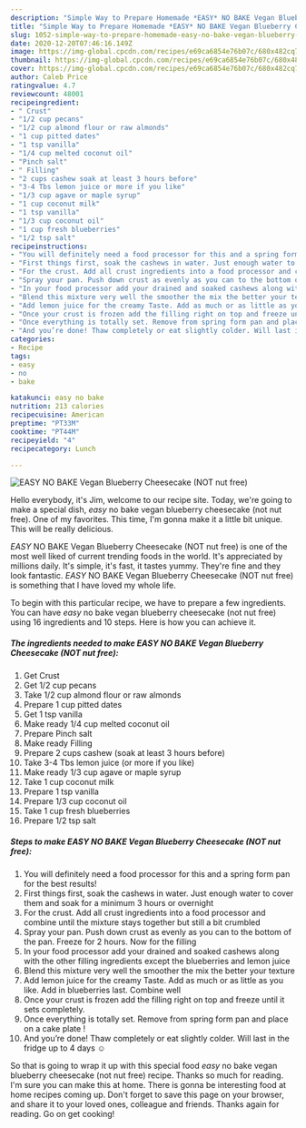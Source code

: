 ```yaml
---
description: "Simple Way to Prepare Homemade *EASY* NO BAKE Vegan Blueberry Cheesecake (NOT nut free)"
title: "Simple Way to Prepare Homemade *EASY* NO BAKE Vegan Blueberry Cheesecake (NOT nut free)"
slug: 1052-simple-way-to-prepare-homemade-easy-no-bake-vegan-blueberry-cheesecake-not-nut-free
date: 2020-12-20T07:46:16.149Z
image: https://img-global.cpcdn.com/recipes/e69ca6854e76b07c/680x482cq70/easy-no-bake-vegan-blueberry-cheesecake-not-nut-free-recipe-main-photo.jpg
thumbnail: https://img-global.cpcdn.com/recipes/e69ca6854e76b07c/680x482cq70/easy-no-bake-vegan-blueberry-cheesecake-not-nut-free-recipe-main-photo.jpg
cover: https://img-global.cpcdn.com/recipes/e69ca6854e76b07c/680x482cq70/easy-no-bake-vegan-blueberry-cheesecake-not-nut-free-recipe-main-photo.jpg
author: Caleb Price
ratingvalue: 4.7
reviewcount: 48001
recipeingredient:
- " Crust"
- "1/2 cup pecans"
- "1/2 cup almond flour or raw almonds"
- "1 cup pitted dates"
- "1 tsp vanilla"
- "1/4 cup melted coconut oil"
- "Pinch salt"
- " Filling"
- "2 cups cashew soak at least 3 hours before"
- "3-4 Tbs lemon juice or more if you like"
- "1/3 cup agave or maple syrup"
- "1 cup coconut milk"
- "1 tsp vanilla"
- "1/3 cup coconut oil"
- "1 cup fresh blueberries"
- "1/2 tsp salt"
recipeinstructions:
- "You will definitely need a food processor for this and a spring form pan for the best results!"
- "First things first, soak the cashews in water. Just enough water to cover them and soak for a minimum 3 hours or overnight"
- "For the crust. Add all crust ingredients into a food processor and combine until the mixture stays together but still a bit crumbled"
- "Spray your pan. Push down crust as evenly as you can to the bottom of the pan. Freeze for 2 hours. Now for the filling"
- "In your food processor add your drained and soaked cashews along with the other filling ingredients except the blueberries and lemon juice"
- "Blend this mixture very well the smoother the mix the better your texture"
- "Add lemon juice for the creamy Taste. Add as much or as little as you like. Add in blueberries last. Combine well"
- "Once your crust is frozen add the filling right on top and freeze until it sets completely."
- "Once everything is totally set. Remove from spring form pan and place on a cake plate !"
- "And you’re done! Thaw completely or eat slightly colder. Will last in the fridge up to 4 days ☺️"
categories:
- Recipe
tags:
- easy
- no
- bake

katakunci: easy no bake 
nutrition: 213 calories
recipecuisine: American
preptime: "PT33M"
cooktime: "PT44M"
recipeyield: "4"
recipecategory: Lunch

---
```



![*EASY* NO BAKE Vegan Blueberry Cheesecake (NOT nut free)](https://img-global.cpcdn.com/recipes/e69ca6854e76b07c/680x482cq70/easy-no-bake-vegan-blueberry-cheesecake-not-nut-free-recipe-main-photo.jpg)

Hello everybody, it's Jim, welcome to our recipe site. Today, we're going to make a special dish, *easy* no bake vegan blueberry cheesecake (not nut free). One of my favorites. This time, I'm gonna make it a little bit unique. This will be really delicious.

*EASY* NO BAKE Vegan Blueberry Cheesecake (NOT nut free) is one of the most well liked of current trending foods in the world. It's appreciated by millions daily. It's simple, it's fast, it tastes yummy. They're fine and they look fantastic. *EASY* NO BAKE Vegan Blueberry Cheesecake (NOT nut free) is something that I have loved my whole life.




To begin with this particular recipe, we have to prepare a few ingredients. You can have *easy* no bake vegan blueberry cheesecake (not nut free) using 16 ingredients and 10 steps. Here is how you can achieve it.

<!--inarticleads1-->

##### The ingredients needed to make *EASY* NO BAKE Vegan Blueberry Cheesecake (NOT nut free):

1. Get  Crust
1. Get 1/2 cup pecans
1. Take 1/2 cup almond flour or raw almonds
1. Prepare 1 cup pitted dates
1. Get 1 tsp vanilla
1. Make ready 1/4 cup melted coconut oil
1. Prepare Pinch salt
1. Make ready  Filling
1. Prepare 2 cups cashew (soak at least 3 hours before)
1. Take 3-4 Tbs lemon juice (or more if you like)
1. Make ready 1/3 cup agave or maple syrup
1. Take 1 cup coconut milk
1. Prepare 1 tsp vanilla
1. Prepare 1/3 cup coconut oil
1. Take 1 cup fresh blueberries
1. Prepare 1/2 tsp salt




<!--inarticleads2-->

##### Steps to make *EASY* NO BAKE Vegan Blueberry Cheesecake (NOT nut free):

1. You will definitely need a food processor for this and a spring form pan for the best results!
1. First things first, soak the cashews in water. Just enough water to cover them and soak for a minimum 3 hours or overnight
1. For the crust. Add all crust ingredients into a food processor and combine until the mixture stays together but still a bit crumbled
1. Spray your pan. Push down crust as evenly as you can to the bottom of the pan. Freeze for 2 hours. Now for the filling
1. In your food processor add your drained and soaked cashews along with the other filling ingredients except the blueberries and lemon juice
1. Blend this mixture very well the smoother the mix the better your texture
1. Add lemon juice for the creamy Taste. Add as much or as little as you like. Add in blueberries last. Combine well
1. Once your crust is frozen add the filling right on top and freeze until it sets completely.
1. Once everything is totally set. Remove from spring form pan and place on a cake plate !
1. And you’re done! Thaw completely or eat slightly colder. Will last in the fridge up to 4 days ☺️




So that is going to wrap it up with this special food *easy* no bake vegan blueberry cheesecake (not nut free) recipe. Thanks so much for reading. I'm sure you can make this at home. There is gonna be interesting food at home recipes coming up. Don't forget to save this page on your browser, and share it to your loved ones, colleague and friends. Thanks again for reading. Go on get cooking!
